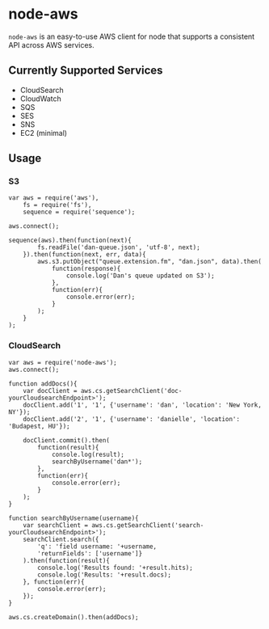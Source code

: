 # node-aws

`node-aws` is an easy-to-use AWS client for node that supports a consistent
API across AWS services.

## Currently Supported Services

 * CloudSearch
 * CloudWatch
 * SQS
 * SES
 * SNS
 * EC2 (minimal)


## Usage

### S3

    var aws = require('aws'),
        fs = require('fs'),
        sequence = require('sequence');

    aws.connect();

    sequence(aws).then(function(next){
            fs.readFile('dan-queue.json', 'utf-8', next);
        }).then(function(next, err, data){
            aws.s3.putObject("queue.extension.fm", "dan.json", data).then(
                function(response){
                    console.log('Dan's queue updated on S3');
                },
                function(err){
                    console.error(err);
                }
            );
        }
    );




### CloudSearch

    var aws = require('node-aws');
    aws.connect();

    function addDocs(){
        var docClient = aws.cs.getSearchClient('doc-yourCloudsearchEndpoint>');
        docClient.add('1', '1', {'username': 'dan', 'location': 'New York, NY'});
        docClient.add('2', '1', {'username': 'danielle', 'location': 'Budapest, HU'});

        docClient.commit().then(
            function(result){
                console.log(result);
                searchByUsername('dan*');
            },
            function(err){
                console.error(err);
            }
        );
    }

    function searchByUsername(username){
        var searchClient = aws.cs.getSearchClient('search-yourCloudsearchEndpoint>');
        searchClient.search({
            'q': 'field username: '+username,
            'returnFields': ['username']}
        ).then(function(result){
            console.log('Results found: '+result.hits);
            console.log('Results: '+result.docs);
        }, function(err){
            console.error(err);
        });
    }

    aws.cs.createDomain().then(addDocs);
